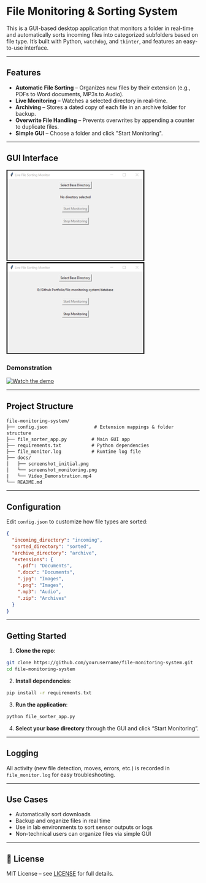 # File Monitoring & Sorting System

This is a GUI-based desktop application that monitors a folder in real-time and automatically sorts incoming files into categorized subfolders based on file type. It’s built with Python, `watchdog`, and `tkinter`, and features an easy-to-use interface.

---

## Features

- **Automatic File Sorting** – Organizes new files by their extension (e.g., PDFs to Word documents, MP3s to Audio).
- **Live Monitoring** – Watches a selected directory in real-time.
- **Archiving** – Stores a dated copy of each file in an archive folder for backup.
- **Overwrite File Handling** – Prevents overwrites by appending a counter to duplicate files.
- **Simple GUI** – Choose a folder and click "Start Monitoring".

---

## GUI Interface

<p float="left">
  <img src="docs/screenshot_initial.png" width="360"/>
  <img src="docs/screenshot_monitoring.png" width="360"/>
</p>

### Demonstration

[![Watch the demo](https://img.youtube.com/vi/KI6fSu_xO3k/hqdefault.jpg)](https://youtu.be/KI6fSu_xO3k)

---

## Project Structure

```
file-monitoring-system/
├── config.json                 # Extension mappings & folder structure
├── file_sorter_app.py         # Main GUI app
├── requirements.txt           # Python dependencies
├── file_monitor.log           # Runtime log file
├── docs/
│   ├── screenshot_initial.png
│   └── screenshot_monitoring.png
|   └── Video_Demonstration.mp4
└── README.md
```

---

## Configuration

Edit `config.json` to customize how file types are sorted:

```json
{
  "incoming_directory": "incoming",
  "sorted_directory": "sorted",
  "archive_directory": "archive",
  "extensions": {
    ".pdf": "Documents",
    ".docx": "Documents",
    ".jpg": "Images",
    ".png": "Images",
    ".mp3": "Audio",
    ".zip": "Archives"
  }
}
```

---

## Getting Started

1. **Clone the repo**:

```bash
git clone https://github.com/yourusername/file-monitoring-system.git
cd file-monitoring-system
```

2. **Install dependencies**:

```bash
pip install -r requirements.txt
```

3. **Run the application**:

```bash
python file_sorter_app.py
```

4. **Select your base directory** through the GUI and click “Start Monitoring”.

---

## Logging

All activity (new file detection, moves, errors, etc.) is recorded in `file_monitor.log` for easy troubleshooting.

---

## Use Cases

- Automatically sort downloads
- Backup and organize files in real time
- Use in lab environments to sort sensor outputs or logs
- Non-technical users can organize files via simple GUI

---

## 🪪 License

MIT License – see [LICENSE](LICENSE) for full details.
